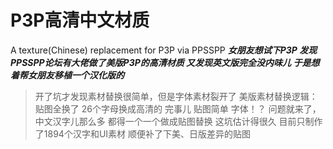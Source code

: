 # P3P高清中文材质
A texture(Chinese) replacement for P3P via PPSSPP
***女朋友想试下P3P 发现PPSSPP论坛有大佬做了美版P3P的高清材质 又发现英文版完全没内味儿 于是想着帮女朋友移植一个汉化版的***
> 开了坑才发现素材替换很简单，但是字体素材裂开了
> 美版素材替换逻辑：贴图全换了 26个字母换成高清的 完事儿 贴图简单 字体！？
> 问题就来了，中文汉字儿那么多 都得一个一个做成贴图替换 这坑估计得很久
目前只制作了1894个汉字和UI素材 顺便补了下美、日版差异的贴图
